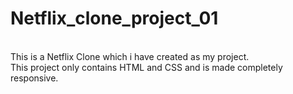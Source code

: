 # Netflix_clone_project_01
<br>
This is a Netflix Clone which i have created as my project.
<br>
This project only contains HTML and CSS and is made completely responsive.
